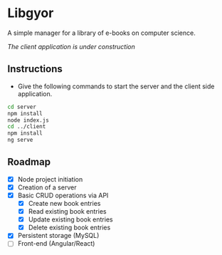 # Libgyor

A simple manager for a library of e-books on computer science.

*The client application is under construction*

## Instructions

- Give the following commands to start the server and the client side application.

``` bash
cd server
npm install
node index.js
cd ../client
npm install
ng serve
```

## Roadmap

- [x] Node project initiation
- [x] Creation of a server
- [x] Basic CRUD operations via API
    - [x] Create new book entries
    - [x] Read existing book entries
    - [x] Update existing book entries
    - [x] Delete existing book entries
- [x] Persistent storage (MySQL)
- [ ] Front-end (Angular/React)